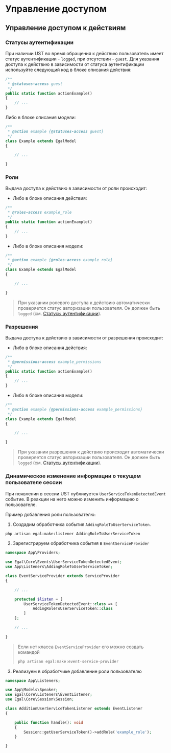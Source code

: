 # Управление доступом

## Управление доступом к действиям

### Статусы аутентификации

При наличии UST во время обращения к действию пользователь имеет статус
аутентификации - `logged`, при отсутствии - `guest`. Для указания
доступа к действию в зависимости от статуса аутентификации используйте
следующий код в блоке описания действия:

```php
/**
 * @statuses-access guest
 */
public static function actionExample()
{
    // ...
}
```

Либо в блоке описания модели:

```php
/**
 * @action example {@statuses-access guest}
 */
class Example extends EgalModel
{

    // ...

}
```


### Роли

Выдача доступа к действию в зависимости от роли происходит:
- Либо в блоке описания действия:

```php
/**
 * @roles-access example_role
 */
public static function actionExample()
{
    // ...
}
```

- Либо в блоке описания модели:

```php
/**
 * @action example {@roles-access example_role}
 */
class Example extends EgalModel
{

    // ...

}
```

> При указании ролевого доступа к действию автоматически проверяется
> статус авторизации пользователя. Он должен быть `logged` (см.
> [Статусы аутентификации](#Статусы-аутентификации)).

### Разрешения

Выдача доступа к действию в зависимости от разрешения происходит:
- Либо в блоке описания действия:

```php
/**
 * @permissions-access example_permissions
 */
public static function actionExample()
{
    // ...
}
```

- Либо в блоке описания модели:

```php
/**
 * @action example {@permissions-access example_permissions}
 */
class Example extends EgalModel
{

    // ...

}
```

> При указании разрешения к действию происходит автоматически
> проверяется статус авторизации пользователя. Он должен быть `logged`
> (см. [Статусы аутентификации](#Статусы-аутентификации)).

### Динамическое изменение информации о текущем пользователе сессии

При появлении в сессии UST публикуется `UserServiceTokenDetectedEvent`
событие. В реакции на него можно изменить информацию о пользователе.

Пример добавления роли пользователю:
1. Создадим обработчика события `AddingRoleToUserServiceToken`.

```bash
php artisan egal:make:listener AddingRoleToUserServiceToken
```

2. Зарегистрируем обработчика события в `EventServiceProvider`

```php
namespace App\Providers;

use Egal\Core\Events\UserServiceTokenDetectedEvent;
use App\Listeners\AddingRoleToUserServiceToken;

class EventServiceProvider extends ServiceProvider
{

    // ...

    protected $listen = [
        UserServiceTokenDetectedEvent::class => [
            AddingRoleToUserServiceToken::class
        ]
    ];

    // ...
    
}
```

> Если нет класса `EventServiceProvider` его можно создать командой
>
> ```bash
> php artisan egal:make:event-service-provider
> ```

3. Реализуем в обработчике добавление роли пользователю

```php
namespace App\Listeners;

use App\Models\Speaker;
use Egal\Core\Listeners\EventListener;
use Egal\Core\Session\Session;

class AdditionUserServiceTokenListener extends EventListener
{

    public function handle(): void
    {
        Session::getUserServiceToken()->addRole('example_role');
    }

}
```

